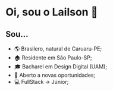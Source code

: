 # Oi, sou o Lailson 🖖
## Sou...
- 🌎 Brasilero, natural de Caruaru-PE;
- 🏠 Residente em São Paulo-SP;
- 🎓 Bacharel em Design Digital (UAM);
- 💼 Aberto a novas oportunidades;
- 💻 FullStack -> Júnior;
 